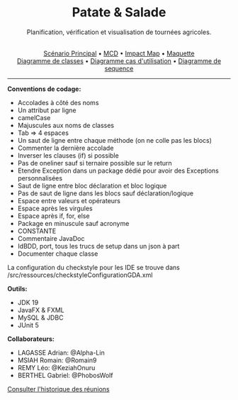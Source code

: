 <div align='center'>
  <h1>Patate & Salade</h1>
  <p>Planification, vérification et visualisation de tournées agricoles.</p>
</div>
<br>

<div align='center'>
  <a href="https://github.com/phoboswolf/Gestionnaire-Distribution-Agricoles/blob/main/Scnenario.md">Scénario Principal</a>
  • <a href="https://github.com/phoboswolf/Gestionnaire-Distribution-Agricoles/tree/main/MCD">MCD</a>
  • <a href="https://github.com/phoboswolf/Gestionnaire-Distribution-Agricoles/blob/main/impact_maping.png">Impact Map</a>
  • <a href="https://github.com/phoboswolf/Gestionnaire-Distribution-Agricoles/tree/Romain9/Maquette">Maquette</a><br>
  <a href="https://github.com/phoboswolf/Gestionnaire-Distribution-Agricoles/tree/main/Diagramme%20de%20classes">Diagramme de classes</a>
  • <a href="https://github.com/phoboswolf/Gestionnaire-Distribution-Agricoles/tree/main/Diagramme%20cas%20d'utilisation">Diagramme cas d'utilisation</a>
  • <a href="https://github.com/phoboswolf/Gestionnaire-Distribution-Agricoles/tree/main/Diagramme%20de%20sequence">Diagramme de sequence</a>
</div>

---

**Conventions de codage:**
- Accolades à côté des noms
- Un attribut par ligne
- camelCase
- Majuscules aux noms de classes
- Tab => 4 espaces
- Un saut de ligne entre chaque méthode (on ne colle pas les blocs)
- Commenter la dernière accolade
- Inverser les clauses (if) si possible
- Pas de oneliner sauf si ternaire possible sur le return
- Etendre Exception dans un package dédié pour avoir des Exceptions personnalisées
- Saut de ligne entre bloc déclaration et bloc logique
- Pas de saut de ligne dans les blocs sauf déclaration/logique
- Espace entre valeurs et opérateurs
- Espace après les virgules
- Espace après if, for, else
- Package en minuscule sauf acronyme
- CONSTANTE
- Commentaire JavaDoc
- IdBDD, port, tous les trucs de setup dans un json à part
- Documenter chaque classe

La configuration du checkstyle pour les IDE se trouve dans /src/ressources/checkstyleConfigurationGDA.xml


**Outils:**
- JDK 19
- JavaFX & FXML
- MySQL & JDBC
- JUnit 5

**Collaborateurs:**
+ LAGASSE Adrian: @Alpha-Lin
+ MSIAH Romain: @Romain9
+ REMY Léo: @KeziahOnuru
+ BERTHEL Gabriel: @PhobosWolf

[Consulter l'historique des réunions](https://github.com/phoboswolf/Gestionnaire-Distribution-Agricoles/blob/main/resum%C3%A9-reunions.md)
